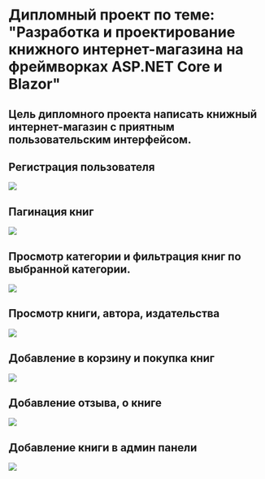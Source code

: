 # Дипломный проект по теме: "Разработка и проектирование книжного интернет-магазина на фреймворках ASP.NET Core и Blazor"
## Цель дипломного проекта написать книжный интернет-магазин с приятным пользовательским интерфейсом.</p>


## Регистрация пользователя
<img src="https://user-images.githubusercontent.com/86602955/190162695-c15aab04-d436-4e3a-b6dc-fcc501b49361.gif"/>

## Пагинация книг
<img src="https://user-images.githubusercontent.com/86602955/190182005-b92e965a-035a-4a0d-aded-5ed474266600.gif"/>

## Просмотр категории и фильтрация книг по выбранной категории.
<img src="https://user-images.githubusercontent.com/86602955/190182245-9f37f488-3ea9-4cba-9ac4-be8bddf26d7d.gif"/>

## Просмотр книги, автора, издательства
<img src="https://user-images.githubusercontent.com/86602955/190163267-08c1321e-1189-4a36-b9c8-a1ad848e9644.gif"/>

## Добавление в корзину и покупка книг
<img src="https://user-images.githubusercontent.com/86602955/190174608-6012ec0d-46f2-422a-b9ce-aa4000ba4778.gif"/>

## Добавление отзыва, о книге
<img src="https://user-images.githubusercontent.com/86602955/190163943-94ec6941-4472-4ad4-a341-38470b3be5a1.gif"/>

## Добавление книги в админ панели
<img src="https://user-images.githubusercontent.com/86602955/190164208-99358e68-e1d5-47a8-aed4-b1285a04e2d7.gif"/>
